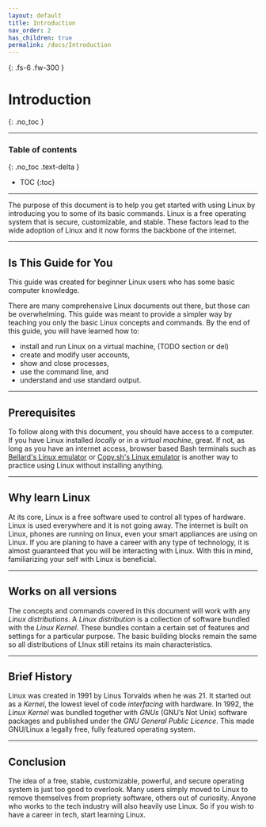 ```yaml
---
layout: default
title: Introduction
nav_order: 2
has_children: true
permalink: /docs/Introduction
---
```


{: .fs-6 .fw-300 }

# Introduction
{: .no_toc }

---

### Table of contents
{: .no_toc .text-delta }
* TOC
{:toc}

---

The purpose of this document is to help you get started with using Linux by introducing you to some of its basic commands. Linux is a free operating system that is secure, customizable, and stable. These factors lead to the wide adoption of Linux and it now forms the backbone of the internet.

---

## Is This Guide for You
This guide was created for beginner Linux users who has some basic computer knowledge.

There are many comprehensive Linux documents out there, but those can be overwhelming. This guide was meant to provide a simpler way by teaching you only the basic Linux concepts and commands. By the end of this guide, you will have learned how to:

* install and run Linux on a virtual machine, (TODO section or del)
* create and modify user accounts,
* show and close processes,
* use the command line, and
* understand and use standard output.

---

## Prerequisites
To follow along with this document, you should have access to a computer. If you have Linux installed _locally_ or in a _virtual machine_, great. If not, as long as you have an internet access, browser based Bash terminals such as [Bellard's Linux emulator](https://bellard.org/jslinux/ "Browser Linux emulator") or [Copy.sh's Linux emulator](https://copy.sh/v86/ "Browser Linux emulator") is another way to practice using Linux without installing anything.

---

## Why learn Linux
At its core, Linux is a free software used to control all types of hardware. Linux is used everywhere and it is not going away. The internet is built on Linux, phones are running on linux, even your smart appliances are using on Linux. If you are planing to have a career with any type of technology, it is almost guaranteed that you will be interacting with Linux. With this in mind, familiarizing your self with Linux is beneficial.

---

## Works on all versions
The concepts and commands covered in this document will work with any _Linux distributions_. A _Linux distribution_ is a collection of software bundled with the _Linux Kernel_. These bundles contain a certain set of features and settings for a particular purpose. The basic building blocks remain the same so all distributions of LInux still retains its main characteristics.

---

## Brief History
Linux was created in 1991 by Linus Torvalds when he was 21. It started out as a _Kernel_, the lowest level of code _interfacing_ with hardware. In 1992, the _Linux Kernel_ was bundled together with _GNUs_ (GNU’s Not Unix) software packages and published under the _GNU General Public Licence_. This made GNU/Linux a legally free, fully featured operating system.

---

## Conclusion
The idea of a free, stable, customizable, powerful, and secure operating system is just too good to overlook. Many users simply moved to Linux to remove themselves from propriety software, others out of curiosity. Anyone who works to the tech industry will also heavily use Linux. So if you wish to have a career in tech, start learning Linux.
